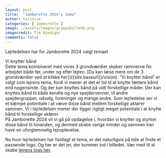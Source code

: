 ```yaml
---
layout: post
title:  "Jamborette 2024's tema"
author: torsalve
categories: [ Jamborette ]
image: ./assets/images/gruppebillede.png
imagecredit: Tim Riediger
comments: false
---
```


Lejrledelsen har for Jamborette 2024 valgt temaet 
<div class="col-md-12 jumbotron display-4 my-1 p-4 text-center mb-4">
    Vi knytter bånd
</div>
Dette tema kombineret med vores 3 grundværdier skaber rammerne for arbejdet både før, under og efter lejren. [Du kan læse mere om de 3 grundværdier ved at klikke her]({{site.baseurl}}/vision). “Vi knytter bånd” er valgt som lejrens tema, fordi vi mener at det er tid til at knytte tættere bånd end nogensinde. Og der kan knyttes bånd på vidt forskellige måder. Der kan knyttes bånd til både kendte og nye spejdervenner, til andre spejdergrupper, udvalg, foreninger og mange andre. Som lejrledelse ser vi et kæmpe potentiale i at væve disse bånd mellem forskellige aktører sammen. Vi i lejrledelsen mener der ligger rigtigt meget potentiale i at knytte bånd til forskellige aktører. <br>
På Jamborette 2024 vil vi gå på opdagelse i, hvordan vi knytter og styrker disse bånd til hinanden, og dermed skabe varige minder og sammen kan have en uforglemmelig lejroplevelse. 

Nu hvor lejrledelsen har fastlagt et tema, er det naturligvis på tide at finde et passende logo. Og her er det jer, der kommer ind i billedet. 
Vær med til at skabe [lejrens logo her]({{site.url}}/logo-konkurrence/).


